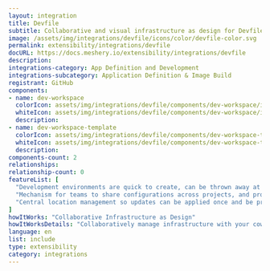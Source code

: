 ```yaml
---
layout: integration
title: Devfile
subtitle: Collaborative and visual infrastructure as design for Devfile
image: /assets/img/integrations/devfile/icons/color/devfile-color.svg
permalink: extensibility/integrations/devfile
docURL: https://docs.meshery.io/extensibility/integrations/devfile
description: 
integrations-category: App Definition and Development
integrations-subcategory: Application Definition & Image Build
registrant: GitHub
components: 
- name: dev-workspace
  colorIcon: assets/img/integrations/devfile/components/dev-workspace/icons/color/dev-workspace-color.svg
  whiteIcon: assets/img/integrations/devfile/components/dev-workspace/icons/white/dev-workspace-white.svg
  description: 
- name: dev-workspace-template
  colorIcon: assets/img/integrations/devfile/components/dev-workspace-template/icons/color/dev-workspace-template-color.svg
  whiteIcon: assets/img/integrations/devfile/components/dev-workspace-template/icons/white/dev-workspace-template-white.svg
  description: 
components-count: 2
relationships: 
relationship-count: 0
featureList: [
  "Development environments are quick to create, can be thrown away at will, and can be easily re-created when needed.",
  "Mechanism for teams to share configurations across projects, and provide a single source of truth throughout the application lifecycle.",
  "Central location management so updates can be applied once and be properly aligned across development teams."
]
howItWorks: "Collaborative Infrastructure as Design"
howItWorksDetails: "Collaboratively manage infrastructure with your coworkers synchronously sharing the same designs."
language: en
list: include
type: extensibility
category: integrations
---
```

